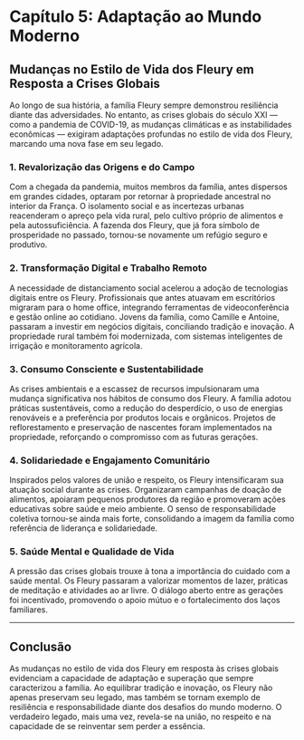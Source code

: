 
# Capítulo 5: Adaptação ao Mundo Moderno

## Mudanças no Estilo de Vida dos Fleury em Resposta a Crises Globais

Ao longo de sua história, a família Fleury sempre demonstrou resiliência diante das adversidades. No entanto, as crises globais do século XXI — como a pandemia de COVID-19, as mudanças climáticas e as instabilidades econômicas — exigiram adaptações profundas no estilo de vida dos Fleury, marcando uma nova fase em seu legado.

### 1. **Revalorização das Origens e do Campo**

Com a chegada da pandemia, muitos membros da família, antes dispersos em grandes cidades, optaram por retornar à propriedade ancestral no interior da França. O isolamento social e as incertezas urbanas reacenderam o apreço pela vida rural, pelo cultivo próprio de alimentos e pela autossuficiência. A fazenda dos Fleury, que já fora símbolo de prosperidade no passado, tornou-se novamente um refúgio seguro e produtivo.

### 2. **Transformação Digital e Trabalho Remoto**

A necessidade de distanciamento social acelerou a adoção de tecnologias digitais entre os Fleury. Profissionais que antes atuavam em escritórios migraram para o home office, integrando ferramentas de videoconferência e gestão online ao cotidiano. Jovens da família, como Camille e Antoine, passaram a investir em negócios digitais, conciliando tradição e inovação. A propriedade rural também foi modernizada, com sistemas inteligentes de irrigação e monitoramento agrícola.

### 3. **Consumo Consciente e Sustentabilidade**

As crises ambientais e a escassez de recursos impulsionaram uma mudança significativa nos hábitos de consumo dos Fleury. A família adotou práticas sustentáveis, como a redução do desperdício, o uso de energias renováveis e a preferência por produtos locais e orgânicos. Projetos de reflorestamento e preservação de nascentes foram implementados na propriedade, reforçando o compromisso com as futuras gerações.

### 4. **Solidariedade e Engajamento Comunitário**

Inspirados pelos valores de união e respeito, os Fleury intensificaram sua atuação social durante as crises. Organizaram campanhas de doação de alimentos, apoiaram pequenos produtores da região e promoveram ações educativas sobre saúde e meio ambiente. O senso de responsabilidade coletiva tornou-se ainda mais forte, consolidando a imagem da família como referência de liderança e solidariedade.

### 5. **Saúde Mental e Qualidade de Vida**

A pressão das crises globais trouxe à tona a importância do cuidado com a saúde mental. Os Fleury passaram a valorizar momentos de lazer, práticas de meditação e atividades ao ar livre. O diálogo aberto entre as gerações foi incentivado, promovendo o apoio mútuo e o fortalecimento dos laços familiares.

---

## **Conclusão**

As mudanças no estilo de vida dos Fleury em resposta às crises globais evidenciam a capacidade de adaptação e superação que sempre caracterizou a família. Ao equilibrar tradição e inovação, os Fleury não apenas preservam seu legado, mas também se tornam exemplo de resiliência e responsabilidade diante dos desafios do mundo moderno. O verdadeiro legado, mais uma vez, revela-se na união, no respeito e na capacidade de se reinventar sem perder a essência.
```
